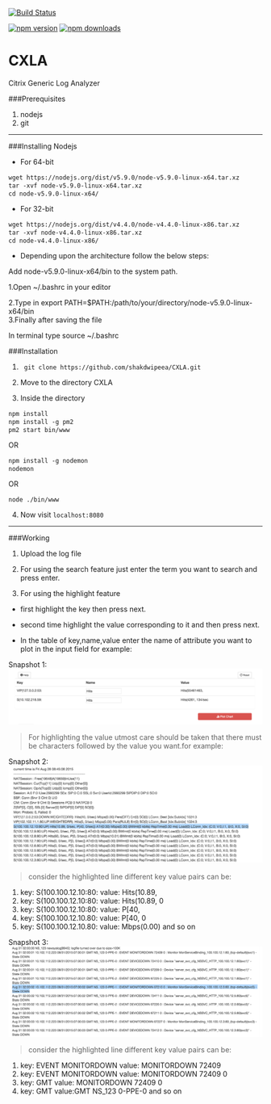 [![Build Status](https://semaphoreci.com/api/v1/projects/6b0be2a6-0da9-4a20-991a-7373628354d0/663555/badge.svg)](https://semaphoreci.com/shakdwipeea/cxla)

 [![npm version](https://badge.fury.io/js/cxla.svg)](https://badge.fury.io/js/cxla)
 [![npm downloads](https://img.shields.io/npm/dt/cxla.svg)](https://npmjs.org/package/cxla)

# CXLA
Citrix Generic Log Analyzer



###Prerequisites

1. nodejs
2. git 

----------

###Installing Nodejs
  * For 64-bit 
```shell
wget https://nodejs.org/dist/v5.9.0/node-v5.9.0-linux-x64.tar.xz
tar -xvf node-v5.9.0-linux-x64.tar.xz
cd node-v5.9.0-linux-x64/
```
  * For 32-bit
```shell
wget https://nodejs.org/dist/v4.4.0/node-v4.4.0-linux-x86.tar.xz
tar -xvf node-v4.4.0-linux-x86.tar.xz
cd node-v4.4.0-linux-x86/
```
  * Depending upon the architecture follow the below steps:

Add node-v5.9.0-linux-x64/bin to the system path.

1.Open ~/.bashrc in your editor

2.Type in
export PATH=$PATH:/path/to/your/directory/node-v5.9.0-linux-x64/bin  
3.Finally after saving the file

In terminal type
source ~/.bashrc



###Installation

1. ``` git clone https://github.com/shakdwipeea/CXLA.git```

2. Move to the directory CXLA

3. Inside the directory
```
npm install
npm install -g pm2
pm2 start bin/www
```
OR
```
npm install -g nodemon
nodemon
```
OR

```
node ./bin/www
```
4. Now visit ```localhost:8080```


------------

###Working
1. Upload the log file

2. For using the search feature just enter the term you want to search and press enter.

3. For using the highlight feature

  * first highlight the key then press next.

  * second time highlight the value corresponding to it and then press next.
  
  * In the table of key,name,value enter the name of attribute you want to plot in the input field for example:
  
Snapshot 1:
![alt-text](https://github.com/shakdwipeea/CXLA/blob/master/public/images/Screen%20Shot%202016-03-18%20at%206.12.28%20PM.png)


> For highlighting the value utmost care should be taken that there must be characters followed by the value you want.for example:

Snapshot 2:
![alt-text](https://github.com/shakdwipeea/CXLA/blob/master/public/images/Screen%20Shot%202016-01-25%20at%209.43.14%20AM.png)

> consider the highlighted line different key value pairs can be:

1. key: S(100.100.12.10:80: value: Hits(10.89,
2. key: S(100.100.12.10:80: value: Hits(10.89, 0
3. key: S(100.100.12.10:80: value: P[40,
4. key: S(100.100.12.10.80: value: P[40, 0
5. key: S(100.100.12.10.80: value: Mbps(0.00)
and so on


Snapshot 3:
![alt-text](https://github.com/shakdwipeea/CXLA/blob/master/public/images/Screen%20Shot%202016-01-25%20at%209.50.29%20AM.png)

> consider the highlighted line different key value pairs can be:

1. key: EVENT MONITORDOWN value: MONITORDOWN 72409
2. key: EVENT MONITORDOWN value: MONITORDOWN 72409 0
3. key: GMT value: MONITORDOWN 72409 0
4. key: GMT value:GMT NS_123 0-PPE-0  and so on
